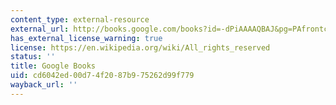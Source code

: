 ```yaml
---
content_type: external-resource
external_url: http://books.google.com/books?id=-dPiAAAAQBAJ&pg=PAfrontcover
has_external_license_warning: true
license: https://en.wikipedia.org/wiki/All_rights_reserved
status: ''
title: Google Books
uid: cd6042ed-00d7-4f20-87b9-75262d99f779
wayback_url: ''
---
```

